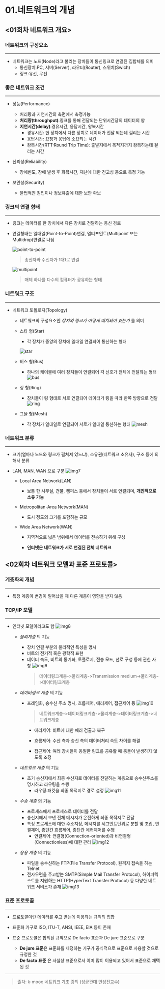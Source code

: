 # 01.네트워크의 개념

## <01회차 네트워크 개요>

### 네트워크의 구성요소

---

- 네트워크는 노드(Node)라고 불리는 장치들이 통신링크로 연결된 집합체를 의미
  - 통신장치:PC, 서버(Server), 라우터(Router), 스위치(Swich)
  - 링크:유선, 무선

### 좋은 네트워크 조건

---

- 성능(Performance)

  - 처리량과 지연시간의 측면에서 측정가능
  - **처리량(throughput)**:링크를 통해 전달되는 단위시간당의 데이터의 양
  - **지연시간(delay)**:경유시간, 응답시간, 왕복시간
    - 경유시간: 한 장치에서 다른 장치로 데이터가 전달 되는데 걸리는 시간
    - 응답시간: 요청과 응답에 소요되는 시간
    - 왕복시간(RTT:Round Trip Time): 출발지에서 목적지까지 왕복하는데 걸리는 시간

- 신뢰성(Reliability)

  - 장애빈도, 장애 발생 후 회복시간, 재난에 대한 견고성 등으로 측정 가능

- 보안성(Security)
  - 불법적인 침입이나 정보유출에 대한 보안 확보

### 링크의 연결 형태

---

- 링크는 데이터를 한 장치에서 다른 장치로 전달하는 통신 경로
- 연결형태는 일대일(Point-to-Point)연결,
  멀티포인트(Multipoint 또는 Multidrop)연결로 나뉨

  ![point-to-point](image/lec1img.JPG)

  > 송신자와 수신자가 1대1로 연결

  ![multipoint](image/lec1img2.JPG)

  > 매체 하나를 다수의 컴퓨터가 공유하는 형태

### 네트워크 구조

---

- 네트워크 토폴로지(Topology)

  - 네트워크의 구성요소인 _장치와 링크가 어떻게 배치되어 있는가_ 를 의미

  - 스타 형(Star)

    - 각 장치가 중앙의 장치에 일대일 연결되어 통신하는 형태

    ![star](image/lec1img3.JPG)

  - 버스 형(Bus)

    - 하나의 케이블에 여러 장치들이 연결되어 각 신호가 전체에 전달되는 형태
      ![bus](image/lec1img4.JPG)

  - 링 형(Ring)

    - 장치들이 링 형태로 서로 연결되어 데이터가 링을 따라 한쪽 방향으로 전달
      ![ring](image/lec1img5.JPG)

  - 그물 형(Mesh)
    - 각 장치가 일대일로 연결되어 서로가 일대일 통신하는 형태
      ![mesh](image/lecimg6.JPG)

### 네트워크 분류

---

- 크기(얼마나 노드와 링크가 펼쳐져 있느냐), 소유권(네트워크 소유자), 구조 등에 의해서 분류

- LAN, MAN, WAN 으로 구분
  ![img7](image/lec1img7.JPG)

  - Local Area Network(LAN)

    - 보통 한 사무실, 건물, 캠퍼스 등에서 장치들이 서로 연결되며, **개인적으로 소유 가능**

  - Metropolitan-Area Network(MAN)

    - 도시 정도의 크기를 포함하는 규모

  - Wide Area Network(WAN)

    - 지역적으로 넓은 범위에서 데이터를 전송하기 위해 구성

    - **인터넷은 네트워크가 서로 연결된 전체 네트워크**

## <02회차 네트워크 모델과 표준 프로토콜>

### 계층화의 개념

---

- 특정 계층이 변경이 일어났을 때 다른 계층이 영향을 받지 않음

### TCP/IP 모델

---

- 인터넷 모델이라고도 함
  ![img8](image/lec1img8.JPG)

  - _물리계층_ 의 기능

    - 장치 연결 부분의 물리적인 특성을 명시
    - 비트의 전기적 혹은 광학적 표현
    - 데이터 속도, 비트의 동기화, 토폴로지, 전송 모드, 선로 구성 등에 관한 사항
      ![img9](image/lec1img9.JPG)
      > 데이터링크계층->물리계층->Transmission medium->물리계층->데이터링크계층

  - _데이터링크 계층_ 의 기능

    - 프레임화, 송수신 주소 명시, 흐름제어, 에러제어, 접근제어 등
      ![img10](image/lec1img10.JPG)

      > 네트워크계층->데이터링크계층->물리계층->데이터링크계층->네트워크계층

      - 에러제어: 비트에 대한 에러 검출과 복구

      - 흐름제어: 수신 측과 송신 측의 데이터처리 속도 차이를 해결

      - 접근제어: 여러 장치들이 동일한 링크를 공유할 때 충돌이 발생하지 않도록 조정

  - _네트워크 계층_ 의 기능

    - 초기 송신지에서 최종 수신지로 데이터를 전달하는 계층으로 송수신주소를 명시하고 라우팅을 수행
      - 라우팅:패킷을 최종 목적지로 경로 설정
        ![img11](image/lec1img11.JPG)

  - _수송 계층_ 의 기능

    - 프로세스에서 프로세스로 데이터를 전달
    - 송신지에서 보낸 전체 메시지가 온전하게 최종 목적지로 전달
    - 특정 프로세스에 대한 주소지정, 메시지를 세그먼트단위로 분할 및 조립, 연결제어, 종단간 흐름제어, 종단간 에러제어를 수행
      - 연결제어: 연결형(Connection-oriented)과 비연결형(Connectionless)에 대한 관리
        ![img12](image/lec1img12.JPG)

  - _응용 계층_ 의 기능
    - 파일을 송수신하는 FTP(File Transfer Protocol), 원격지 접속을 하는 Telnet
    - 전자우편을 주고받는 SMTP(Simple Mail Transfer Protocol), 하이퍼텍스트를 지원하는 HTTP(HyperText Transfer Protocol) 등 다양한 네트워크 서비스가 존재
      ![img13](image/lec1img13.JPG)

### 표준 프로토콜

---

- 프로토콜이란 데이터를 주고 받는데 이용되는 규칙의 집합
- 표준화 기구로 ISO, ITU-T, ANSI, IEEE, EIA 등이 존재
- 표준 프로토콜은 합의된 규칙으로 De facto 표준과 De jure 표준으로 구분

  - **De jure 표준**은 표준화를 제정하는 기구가 공식적으로 표준으로 사용할 것으로 규정한 것
  - **De facto 표준** 은 사실상 표준으로서 이미 많이 이용되고 있어서 표준으로 채택된 것

---

> 출처: k-mooc 네트워크 기초 강의 (성균관대 안성진교수)

<!-- http://www.kmooc.kr/dashboard?status=end -->
